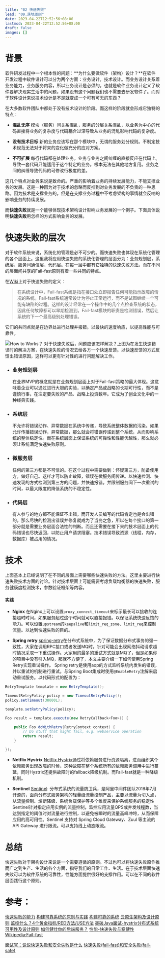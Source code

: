 ```yaml
---
title: "02 快速失败"
lead: "09.落地原则"
date: 2023-04-22T12:52:56+08:00
lastmod: 2023-04-22T12:52:56+08:00
draft: false
images: []
---
```


# 背景

软件研发过程中一个根本性的问题：**为什么要做软件（架构）设计？**在软件开发过程中软件设计可以分为两个方面：业务设计，技术设计。而业务设计关系着业务能力，业务服务内容，所以业务设计是必须的。也就是软件业务设计定义了软件要解决现实生活中的问题，如果没有这个问题我们也不需要去研发软件了。而对于软件设计来说技术设计是不是就变成一个可有可无的东西？

在大多数软件团队中都处于没有技术设计的阶段。而这样的阶段就会形成它独特的特点：
- **混乱无序**
模块（服务）间关系混乱，服务的分层关系混乱，以业务为中心的代码直接将业务的复杂度与代码耦合过深导致从业务的混乱影响代码的复杂度。

- **没有技术目标**
新的业务应该写在那个模块中，无谓的服务划分规则。不制定技术规范无法对于将来的变化做充分的应对方案。

- **不可扩展**
每行代码都在处理业务，业务与业务之间纠缠的直接反应在代码上。导致一套代码只能适用于这个特定的业务，根本无法在其他地方复用。业务之间的纠缠导致代码的可修改行极度的差。

这几个特点对业务来说是致命的。严重的影响着业务的持续发展能力，不能支撑业务的发展。这是一种因为对于技术的忽略而反推到对业务发展的不负责的一种思路。因为技术是支撑业务的，但是在支撑业务过程中不考虑架构的事情就会反响的影响业务的持续发展。

而**快速失败**就是一个能够体现技术架构设计影响业务发展的一个例子。下面具体说明**快速失败**用怎样的方式影响业务的发展。

# 快速失败的层次

对于软件系统来说，系统化的管理是必不可少的。而快速失败也体现在系统化管理的各个层面上。这里我将应用快速失败的系统化管理的层面分为：业务规划层，系统层，服务间通信层，代码层。在每一层中都有它独特的快速失败方法。而在不同的层面间共享的Fail-fast原则有着一些共同的特点。

在[Wiki](https://en.wikipedia.org/wiki/Fail-fast)上对于快速失败的定义：
 >在系统设计中，Fail-fast系统是指在接口处立即报告任何可能指示故障的情况的系统。Fail-fast系统通常设计为停止正常运行，而不是试图继续一个可能有缺陷的过程。这样的设计经常在一个操作中的几个点检查系统的状态，因此任何故障都可以早期检测到。Fail-fast模块的职责是检测错误，然后让系统的下一个最高级别处理错误。

它们的共同点就是在边界处进行处理并报错。以最快的速度响应，以提高性能与可靠性。

![How to Works？](https://upload-images.jianshu.io/upload_images/2454595-f357120f407a7aca.png?imageMogr2/auto-orient/strip%7CimageView2/2/w/1240)
对于快速失败后，问题应该怎样解决？上图为在发生快速错误时的解决方案，在快速失败的情况去给各方一个快速反馈。以快速反馈的方式反馈出错误原因，这样可以更有针对性的进行问题解决工作。

- ### 业务规划层
  在业界MVP的概念就是在业务规划层面上对于Fail-fast策略的最大体现。这意味着企业可以通过进行大胆的实验，以确定产品或战略的长期可行性，而不是谨慎行事，在注定要失败的产品、战略上投资数年。它成为了创业文化中的一种经典实践。

- ### 系统层
  不允许将错误动作、异常数据在系统中传递，导致系统整体数据的污染。如果允许传播错误动作，异常数据，那么就会将错误传递到整个系统，从而影响系统的整体稳定性。而在系统层面上保证系统的可靠性和性能优越性，那么就必须让系统满足快速失败原则。

- ### 微服务层
  任何的第三方都是不可信的。在这个过程中需要做到：怀疑第三方，防备使用方，做好自己。这样才可以防止故障，错误在微服务间传递。以快速检测、快速发现的方式检测到第三方的问题，并快速报错。并限制服务间下一次重试的时间，以最大限度的降低系统的不稳定性。

- ### 代码层
  有人参与的地方都不能保证不出错，而开发人员编写的代码肯定也是会出错的。那么尽快的检测出错误并修复就成为了当务之急，所以在每个接口的第一部分就是需要业务层面合法性的判断。而且还需要在接下来的技术层面上的代码错误也尽快返回，以防止用户请求阻塞。技术错误导致资源（线程，内存，数据库）被占用的情况。

# 技术

上面基本上已经说明了在不同的层面上需要哪些快速失败的方法。这里主要进行快速失败技术方面的讨论。针对技术层面上可能需要考虑负载均衡器的快速失败，服务健康度检测技术，参数验证框架等内容。

#### 实践
- **Nginx**
  在Nginx上可以设置```proxy_connect_timeout```来标示最长可以接收的连接超时时间，如果服务超过这个时间就可以直接报错。以保证系统快速反馈的能力。可以设置```upstream```的```keepalive```和```limit_req_zone```、```limit_req```来控制流量。以达到快速失败的目的。

- **Spring retry**
[spring-retry](https://github.com/spring-projects/spring-retry)在分布式系统中，为了保证数据分布式事务的强一致性，大家在调用RPC接口或者发送MQ时，针对可能会出现网络抖动请求超时情况采取一下重试操作。大家用的最多的重试方式就是MQ了，但是如果你的项目中没有引入MQ，那就不方便了，本文主要介绍一下如何使用Spring Retry实现重试操作。
 Spring retry是使用aop的方式监听系统内发生的错误，并以重试的机制进行重试。与Spring Boot集成时使用```@EnableRetry```注解来启动重试服务。以代码形式的配置为：
```java
RetryTemplate template = new RetryTemplate();

TimeoutRetryPolicy policy = new TimeoutRetryPolicy();
policy.setTimeout(30000L);

template.setRetryPolicy(policy);

Foo result = template.execute(new RetryCallback<Foo>() {

    public Foo doWithRetry(RetryContext context) {
        // Do stuff that might fail, e.g. webservice operation
        return result;
    }

});
```

- **Netflix Hystrix**
[Netflix Hystrix](https://github.com/Netflix/Hystrix)通过将依赖服务进行资源隔离，进而组织某个依赖服务出现故障的时候，这种故障在整个系统所有的依赖服务调用中进行蔓延，同时Hystrix还提供故障时的fallback降级机制。而Fail-fast就是一种降级机制。

- **Sentinel**
[Sentinel](https://github.com/alibaba/Sentinel/): 分布式系统的流量防卫兵，是阿里中间件团队2018年7月开源的，面向分布式服务架构的轻量级流量控制产品，主要以流量为切入点，从流量控制、熔断降级、系统负载保护等多个维度来保护系统服务的稳定性
Sentinel针对指定应用实例的流量控制，监控应用流量QPS或并发线程数，当达到指定的阈值时对流量进行控制，以避免被瞬时的流量高峰冲垮，从而保障应用的高可用性。Sentinel 支持对 Spring Cloud Gateway、Zuul 等主流的 API Gateway 进行限流。可以支持线上动态限流。 

# 总结

快速失败对于架构设计来说是一个需要遵循的原则。不过也可以将快速失败原作推而广之到生产、生活的各个方面，指导我们的日常工作、生活。在于技术层面快速失败可以为软件系统的可靠性，性能方面提供很好的支撑作用。可以在不同的软件层面践行这个原则。

# 参考：
[快速失败的能力](https://zhuanlan.zhihu.com/p/26646783)
[构建可靠系统的原则与实践](https://yq.aliyun.com/articles/699639)
[构建可靠的系统](http://minotaursu.com/2016/05/25/%E6%9E%84%E5%BB%BA%E5%8F%AF%E9%9D%A0%E7%9A%84%E7%B3%BB%E7%BB%9F/)
[云原生架构及设计原则](http://blog.itpub.net/31558019/viewspace-2285476/)
[监控什么？4个黄金指标/RED方法/USE方法](http://ylzheng.com/2018/02/02/monitor-best-praticase4-golden-signals/)
[突破Java面试-hystrix分布式系统可用性及设计原则](https://blog.nowcoder.net/n/6236e0203bec4deb8b6772968e9b712b)
[如何健壮你的后端服务？](https://zyl.me/blog/113)
[性能-快速失败与稳健性](https://bugjia.net/200221/308263.html)
[Wikipedia:Fail-fast](https://en.wikipedia.org/wiki/Fail-fast)

[面试官：说说快速失败和安全失败是什么](https://juejin.im/post/5be62527f265da617369cdc8)
[快速失败(fail-fast)和安全失败(fail-safe)](https://blog.csdn.net/qq_31780525/article/details/77431970)
